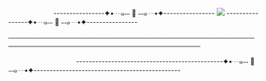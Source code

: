           ----------------✦•┈๑⋅⋅⋅ 🖤 ⋅⋅⋅๑┈•✦---------------- ![](https://komarev.com/ghpvc/?username=yvoisen&color=73ae21&style=plastic&label=🍓+STALKERS&base=4274) ----------------✦•┈๑⋅⋅⋅ 🖤 ⋅⋅⋅๑┈•✦----------------

─────────────────────────────────────────────────────────────────────────────────────────







               ----------------------------------------------✦•┈๑⋅⋅⋅ 🖤 ⋅⋅⋅๑┈•✦----------------------------------------------

